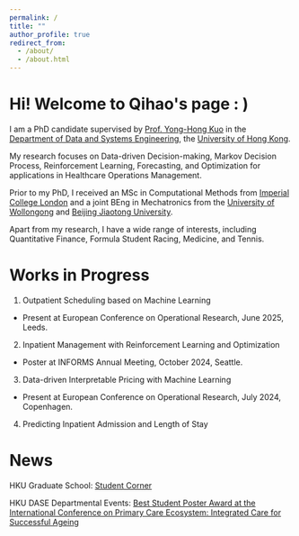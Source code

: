 ```yaml
---
permalink: /
title: ""
author_profile: true
redirect_from: 
  - /about/
  - /about.html
---
```


Hi! Welcome to Qihao's page : )
======
I am a PhD candidate supervised by [Prof. Yong-Hong Kuo](https://sites.google.com/site/yonghongkuo/) in the [Department of Data and Systems Engineering](https://www.dase.hku.hk/), the [University of Hong Kong](https://www.hku.hk/). 

My research focuses on Data-driven Decision-making, Markov Decision Process, Reinforcement Learning, Forecasting, and Optimization for applications in Healthcare Operations Management. 

Prior to my PhD, I received an MSc in Computational Methods from [Imperial College London](https://www.imperial.ac.uk/) and a joint BEng in Mechatronics from the [University of Wollongong](https://www.uow.edu.au/) and [Beijing Jiaotong University](http://en.njtu.edu.cn/).

Apart from my research, I have a wide range of interests, including Quantitative Finance, Formula Student Racing, Medicine, and Tennis.



Works in Progress
======
1. Outpatient Scheduling based on Machine Learning
  * Present at European Conference on Operational Research, June 2025, Leeds.


2. Inpatient Management with Reinforcement Learning and Optimization
  * Poster at INFORMS Annual Meeting, October 2024, Seattle.


3. Data-driven Interpretable Pricing with Machine Learning
  * Present at European Conference on Operational Research, July 2024, Copenhagen.


4. Predicting Inpatient Admission and Length of Stay



News
======
HKU Graduate School: [Student Corner](https://gradsch.hku.hk/news_and_events/newsletter/student-corner-qihao-wu-shares-insights-his-inspiring-research-visit)


HKU DASE Departmental Events: [Best Student Poster Award at the International Conference on Primary Care Ecosystem: Integrated Care for Successful Ageing](https://www.dase.hku.hk/events/best-student-poster-award-at-the-international-conference-on-primary-care-ecosystem-integrated-care-for-successful-ageing)
